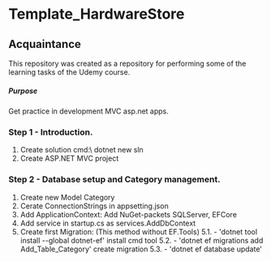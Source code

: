 # Template_HardwareStore
## Acquaintance ##
This repository was created as a repository for performing some of the learning tasks of the Udemy course.

##### Purpose #####
Get practice in development MVC asp.net apps.

### Step 1 - Introduction. ###
1.   Create solution cmd:\ dotnet new sln
2.   Create ASP.NET MVC project

### Step 2 - Database setup and Category management. ###
1.   Create new Model Category
2.   Cerate ConnectionStrings in appsetting.json
3.   Add ApplicationContext: Add NuGet-packets SQLServer, EFCore
4.   Add service in startup.cs as services.AddDbContext
5.   Create first Migration: (This method without EF.Tools)
5.1.  - 'dotnet tool install --global dotnet-ef' install cmd tool
5.2.  - 'dotnet ef migrations add Add_Table_Category' create migration
5.3.  - 'dotnet ef database update'
